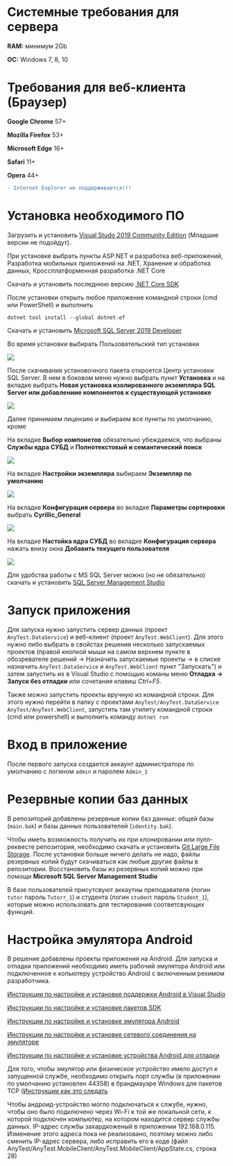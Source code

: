 # Системные требования для сервера

**RAM:** минимум 2Gb

**ОС:** Windows 7, 8, 10

# Требования для веб-клиента (Браузер)

**Google Chrome** 57+

**Mozilla Firefox** 53+

**Microsoft Edge** 16+

**Safari** 11+

**Opera** 44+

```diff
- Internet Explorer не поддерживается!!!
```

# Установка необходимого ПО

Загрузить и установить [Visual Studo 2019 Community Edition](https://visualstudio.microsoft.com/ru/vs/community/) (Младшие версии не подойдут).

При установке выбрать пункты ASP.NET и разработка веб-приложений, Разработка мобильных приложений на .NET, Хранение и обработка данных, Кроссплатформенная разработка .NET Core

Скачать и установить последнюю версию [.NET Core SDK](https://dotnet.microsoft.com/download)

После установки открыть любое приложение командной строки (cmd или PowerShell) и выполнить
```
dotnet tool install --global dotnet-ef
```

Скачать и установить [Microsoft SQL Server 2019 Developer](https://www.microsoft.com/ru-ru/sql-server/sql-server-downloads)

Во время установки выбирать Пользовательский тип установки

![](images/sqlinstall1.jpg)

После скачивания установочного пакета откроется Центр установки SQL Server. В нем в боковом меню нужно выбрать пункт **Установка** и на вкладке выбрать **Новая установка изолированного экземпляра SQL Server или добавлениие компонентов к существующей установке**

![](images/sqlinstall2.jpg)

Далее принимаем лицензию и выбираем все пункты по умолчанию, кроме

На вкладке **Выбор компонетов** обязательно убеждаемся, что выбраны **Службы ядра СУБД** и **Полнотекстовый и семантический поиск**

![](images/sqlinstall3.jpg)

На вкладке **Настройки экземпляра** выбираем **Экземпляр по умолчанию**

![](images/sqlinstall4.jpg)

На вкладке **Конфигурация сервера** во вкладке **Параметры сортировки** выбрать **Cyrillic_General**

![](images/sqlinstall5.jpg)

На вкладке **Настойка ядра СУБД** во вкладке **Конфигурация сервера** нажать внизу окна **Добавить текущего пользователя**

![](images/sqlinstall6.jpg)

Для удобства работы с MS SQL Server можно (но не обязательно) скачать и установить [SQL Server Management Studio](https://docs.microsoft.com/ru-ru/sql/ssms/download-sql-server-management-studio-ssms?view=sql-server-ver15)


# Запуск приложения

Для запуска нужно запустить сервер данных (проект `AnyTest.DataService`) и веб-клиент (проект `AnyTest.WebClient`). Для этого нужно либо выбрать в свойстах решения несколько запускаемых проектов (правой кнопкой мыши на самом верхнем пункте в обозревателе решений -> Назначить запускаемые проекты -> в списке назначить `AnyTest.DataService` и `AnyTest.WebClient` пункт "Запускать") и затем запустить их в Visual Studio с помощью команы меню **Отладка -> Запуск без отладки** или сочетания клавиш *Ctrl+F5*.

Также можно запустить проекты вручную из командной строки. Для этого нужно перейти в папку с проектами `AnyTest/AnyTest.DataService` `AnyTest/AnyTest.WebClient`, запустить там утилиту командной строки (cmd или powershell) и выполнить команду `dotnet run`

# Вход в приложение

После первого запуска создается аккаунт администратора по умолчанию с логином `admin` и паролем `Admin_1`

# Резервные копии баз данных

В репозиторий добавлены резервные копии баз данных: общей базы (`main.bak`) и базы данных пользователей (`identity.bak`).

Чтобы иметь возможность получить их при клонировании или пулл-реквесте репозитория, необходимо скачать и установить [Git Large File Storage](https://git-lfs.github.com/). После установки больше ничего делать не надо, файлы резервных копий будут скачиваться как любые другие файлы в репозитории. Восстановить базы из резервных копий можно при помощи **Microsoft SQL Server Management Studio**

В базе пользователей присутсвуют аккаутны преподавателя (логин `tutor` пароль `Tutorr_1`) и студента (логин `student` пароль `Student_1`), которые можно использовать для тестирования соответсвующих функций.

# Настройка эмулятора Android

В решение добавлены проекты приложения на Android. Для запуска и отладки приложений необходимо иметь рабочий эмулятора Android или подключенное к копьютеру устройство Android с включенным рехимом разработчика.

[Инструкции по настройке и установке поддержки Android в Visual Studio](https://docs.microsoft.com/ru-ru/xamarin/android/get-started/installation/windows)

[Инструкции по настройке и установке пакетов SDK](https://docs.microsoft.com/ru-ru/xamarin/android/get-started/installation/android-sdk?tabs=windows)

[Инструкции по настройке и установке эмулятора Android](https://docs.microsoft.com/ru-ru/xamarin/android/get-started/installation/android-emulator/device-manager?tabs=windows&pivots=windows)

[Инструкции по настройке и установке сетевого соединения на эмуляторе](https://developer.android.com/studio/run/emulator-networking)

[Инструкции по настройке и установке устройства Android для отладки](https://docs.microsoft.com/ru-ru/xamarin/android/get-started/installation/set-up-device-for-development)

Для того, чтобы эмулятор или физическое устройство имело доступ к запущенной службе, необходимо открыть порт службы (в приложении по умолчанию установлен 44358) в брандмауэре Windows для пакетов TCP ([Инструкции как это следать](https://vynesimozg.com/otkryt-port-v-brandmauere-windows-10/)

Чтобы андроид-устройство могло подключаться к слжубе, нужно, чтобы оно было подключено через Wi-Fi к той же локальной сети, к которой подключен компьютер, на котором находится сервер службы данных. IP-адрес службы захардкоженый в приложении 192.168.0.115. Изменение этого адреса пока не реализовано, поэтому можно либо сменить IP-адрес сервера, либо исправить его в коде (файл AnyTest/AnyTest.MobileClient/AnyTest.MobileClient/AppState.cs, строка 28)


